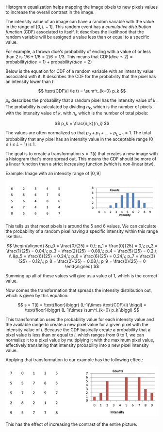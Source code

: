 Histogram equalization helps mapping the image pixels to new pixels values to increase the overall contrast in the image.

The intensity value of an image can have a random variable with the value in the range of $[0, L-1]$. This random event has a *cumulative distribution function* (CDF) associated to itself. It describes the likelihood that the random variable will be assigned a value less than or equal to a specific value. 

For example, a thrown dice's probability of ending with a value of or less than 2 is $1/6 + 1/6 = 2/6 = 1/3$. This means that $\text{CDF}(dice \le 2) = \text{probability}(dice=1) +  \text{probability}(dice=2)$

Below is the equation for CDF of a random variable with an intensity value associated with it. It describes the CDF for the probability that the pixel has an intensity lower than $t$:

$$
\text{CDF}(i \le t) = \sum^t_{k=0} p_k
$$

$p_k$ describes the probability that a random pixel has the intensity value of $k$. The probability is calculated by dividing $n_k$, which is the number of pixels with the intensity value of $k$, with $n_i$, which is the number of total pixels:

$$
p_k = \frac{n_k}{n_i}
$$

The values are often normalized so that $p_0 + p_1 + ... +p_{L-1} = 1$. The total probability that any pixel has an intensity value in the acceptable range $(0 \le i \le L-1)$ is 1.

The goal is to create a transformation $s = T(i)$ that creates a new image with a histogram that's more spread out. This means the CDF should be more of a linear function than a strict increasing function (which is non-linear btw).

Example: Image with an intensity range of $[0, 9]$

![](./Assets/histogram-cdf-example.png)

This tells us that most pixels is around the 5 and 6 values. We can calculate the probability of a random pixel having a specific intensity within this range like this:

$$
\begin{aligned}
&p_0 = \frac{0}{25} = 0,\;
p_1 = \frac{0}{25} = 0,\;
p_2 = \frac{1}{25} = 0.04,\;
p_3 = \frac{2}{25} = 0.08,\;
p_4 = \frac{5}{25} = 0.2,\;
\\
&p_5 = \frac{6}{25} = 0.24,\;
p_6 = \frac{6}{25} = 0.24,\;
p_7 = \frac{3}{25} = 0.12,\;
p_8 = \frac{2}{25} = 0.08,\;
p_9 = \frac{0}{25} = 0
\end{aligned}
$$

Summing up all of these values will give us a value of 1, which is the correct value.

Now comes the transformation that spreads the intensity distribution out, which is given by this equation:

$$
s = T(i) = \text{floor}\biggr( (L-1)\times \text{CDF}(i) \biggl) = \text{floor}\biggr( (L-1)\times \sum^i_{k=0} p_k \biggl)
$$

This transformation uses the probability value for each intensity value and the available range to create a new pixel value for a given pixel with the intensity value of $i$. Because the CDF basically create a probability that a pixel value is less than or equal to $i$, which ranges from 0 to 1, we can normalize it to a pixel value by multiplying it with the maximum pixel value, effectively translating that intensity probability into a new pixel intensity value.

Applying that transformation to our example has the following effect:

![](./Assets/histogram-equalized-low-intensity-example.png)

This has the effect of increasing the contrast of the entire picture.